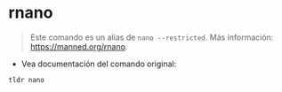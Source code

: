 # rnano

> Este comando es un alias de `nano --restricted`.
> Más información: <https://manned.org/rnano>.

- Vea documentación del comando original:

`tldr nano`
